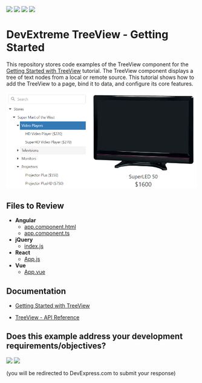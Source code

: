 <!-- default badges list -->
![](https://img.shields.io/endpoint?url=https://codecentral.devexpress.com/api/v1/VersionRange/384383953/20.2.3%2B)
[![](https://img.shields.io/badge/Open_in_DevExpress_Support_Center-FF7200?style=flat-square&logo=DevExpress&logoColor=white)](https://supportcenter.devexpress.com/ticket/details/T1013104)
[![](https://img.shields.io/badge/📖_How_to_use_DevExpress_Examples-e9f6fc?style=flat-square)](https://docs.devexpress.com/GeneralInformation/403183)
[![](https://img.shields.io/badge/💬_Leave_Feedback-feecdd?style=flat-square)](#does-this-example-address-your-development-requirementsobjectives)
<!-- default badges end -->
# DevExtreme TreeView - Getting Started 

This repository stores code examples of the TreeView component for the [Getting Started with TreeView](https://js.devexpress.com/Documentation/Guide/UI_Components/TreeView/Getting_Started_with_TreeView/) tutorial. The TreeView component displays a tree of text nodes from a local or remote source. This tutorial shows how to add the TreeView to a page, bind it to data, and configure its core features.

<div align="center"><img src="./treeview.png" /></div>

## Files to Review

- **Angular**
    - [app.component.html](angular/src/app/app.component.html)
    - [app.component.ts](angular/src/app/app.component.ts)
- **jQuery**
    - [index.js](jQuery/index.js)
- **React**
    - [App.js](react/src/App.js)
- **Vue**
    - [App.vue](vue/src/App.vue)

## Documentation

- [Getting Started with TreeView](https://js.devexpress.com/Documentation/Guide/UI_Components/TreeView/Getting_Started_with_TreeView/)

- [TreeView - API Reference](https://js.devexpress.com/Documentation/ApiReference/UI_Components/dxTreeView/)


<!-- feedback -->
## Does this example address your development requirements/objectives?

[<img src="https://www.devexpress.com/support/examples/i/yes-button.svg"/>](https://www.devexpress.com/support/examples/survey.xml?utm_source=github&utm_campaign=getting-started-with-devextreme-treeview&~~~was_helpful=yes) [<img src="https://www.devexpress.com/support/examples/i/no-button.svg"/>](https://www.devexpress.com/support/examples/survey.xml?utm_source=github&utm_campaign=getting-started-with-devextreme-treeview&~~~was_helpful=no)

(you will be redirected to DevExpress.com to submit your response)
<!-- feedback end -->
